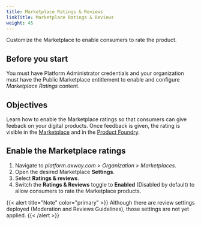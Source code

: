 ```yaml
---
title: Marketplace Ratings & Reviews
linkTitle: Marketplace Ratings & Reviews
weight: 45
---
```


Customize the Marketplace to enable consumers to rate the product.

## Before you start

You must have Platform Administrator credentials and your organization must have the Public Marketplace entitlement to enable and configure *Marketplace Ratings* content.

## Objectives

Learn how to enable the Marketplace ratings so that consumers can give feeback on your digital products. Once feedback is given, the rating is visible in the [Marketplace](/docs/manage_marketplace/consumer_experience/ratings_reviews) and in the [Product Foundry](/docs/manage_product_foundry/foundry_product_ratings_reviews).

## Enable the Marketplace ratings

1. Navigate to *platform.axway.com > Organization > Marketplaces*.
2. Open the desired Marketplace **Settings**.
3. Select **Ratings & reviews**.
4. Switch the **Ratings & Reviews** toggle to **Enabled** (Disabled by default) to allow consumers to rate the Marketplace products.

{{< alert title="Note" color="primary" >}}
Although there are review settings deployed (Moderation and Reviews Guidelines), those settings are not yet applied.
{{< /alert >}}
